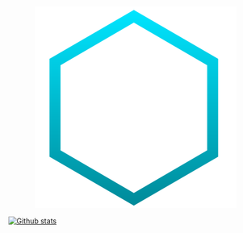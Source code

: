 <p align="center">
  <img width="400" src="https://github.com/StefanMarAntonsson/StefanMarAntonsson/blob/6aef3a9d7418ce8234d80f139baa371191d52497/bg.svg" alt="hexagon">
</p>


[![Github stats](https://github-readme-stats.vercel.app/api?username=StefanMarAntonsson&theme=tokyonight)](https://github.com/anuraghazra/github-readme-stats)

